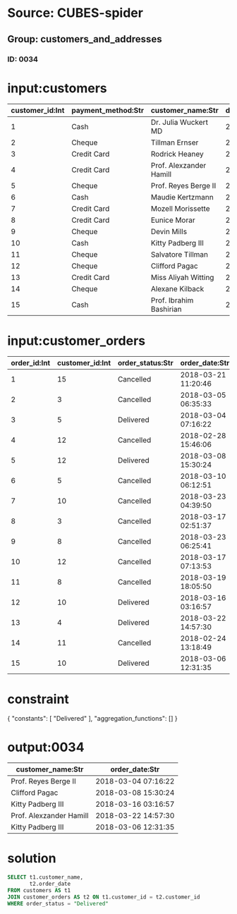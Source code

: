 # Source: CUBES-spider
## Group: customers_and_addresses
### ID: 0034

# input:customers

| customer_id:Int | payment_method:Str | customer_name:Str | date_became_customer:Str | other_customer_details:Str |
|---|---|---|---|---|
| 1 | Cash | Dr. Julia Wuckert MD | 2018-03-01 23:20:10 | nan |
| 2 | Cheque | Tillman Ernser | 2018-02-28 11:37:44 | nan |
| 3 | Credit Card | Rodrick Heaney | 2018-03-09 17:41:58 | nan |
| 4 | Credit Card | Prof. Alexzander Hamill | 2018-02-24 00:20:18 | VIP |
| 5 | Cheque | Prof. Reyes Berge II | 2018-03-07 18:05:11 | nan |
| 6 | Cash | Maudie Kertzmann | 2018-02-26 11:57:47 | nan |
| 7 | Credit Card | Mozell Morissette | 2018-02-25 13:15:04 | VIP |
| 8 | Credit Card | Eunice Morar | 2018-03-21 01:01:04 | nan |
| 9 | Cheque | Devin Mills | 2018-03-05 16:52:51 | nan |
| 10 | Cash | Kitty Padberg III | 2018-03-22 18:09:09 | nan |
| 11 | Cheque | Salvatore Tillman | 2018-03-04 00:17:48 | nan |
| 12 | Cheque | Clifford Pagac | 2018-02-24 10:24:23 | nan |
| 13 | Credit Card | Miss Aliyah Witting | 2018-03-05 07:19:45 | nan |
| 14 | Cheque | Alexane Kilback | 2018-03-08 01:17:31 | nan |
| 15 | Cash | Prof. Ibrahim Bashirian | 2018-03-15 02:54:27 | nan |

# input:customer_orders

| order_id:Int | customer_id:Int | order_status:Str | order_date:Str | order_details:Str |
|---|---|---|---|---|
| 1 | 15 | Cancelled | 2018-03-21 11:20:46 | nan |
| 2 | 3 | Cancelled | 2018-03-05 06:35:33 | nan |
| 3 | 5 | Delivered | 2018-03-04 07:16:22 | Second time |
| 4 | 12 | Cancelled | 2018-02-28 15:46:06 | nan |
| 5 | 12 | Delivered | 2018-03-08 15:30:24 | nan |
| 6 | 5 | Cancelled | 2018-03-10 06:12:51 | nan |
| 7 | 10 | Cancelled | 2018-03-23 04:39:50 | Second time |
| 8 | 3 | Cancelled | 2018-03-17 02:51:37 | nan |
| 9 | 8 | Cancelled | 2018-03-23 06:25:41 | nan |
| 10 | 12 | Cancelled | 2018-03-17 07:13:53 | nan |
| 11 | 8 | Cancelled | 2018-03-19 18:05:50 | Second time |
| 12 | 10 | Delivered | 2018-03-16 03:16:57 | Second time |
| 13 | 4 | Delivered | 2018-03-22 14:57:30 | nan |
| 14 | 11 | Cancelled | 2018-02-24 13:18:49 | Second time |
| 15 | 10 | Delivered | 2018-03-06 12:31:35 | nan |

# constraint

{
  "constants": [
    "Delivered"
  ],
  "aggregation_functions": []
}

# output:0034

| customer_name:Str | order_date:Str |
|---|---|
| Prof. Reyes Berge II | 2018-03-04 07:16:22 |
| Clifford Pagac | 2018-03-08 15:30:24 |
| Kitty Padberg III | 2018-03-16 03:16:57 |
| Prof. Alexzander Hamill | 2018-03-22 14:57:30 |
| Kitty Padberg III | 2018-03-06 12:31:35 |

# solution

```sql
SELECT t1.customer_name,
       t2.order_date
FROM customers AS t1
JOIN customer_orders AS t2 ON t1.customer_id = t2.customer_id
WHERE order_status = "Delivered"
```

